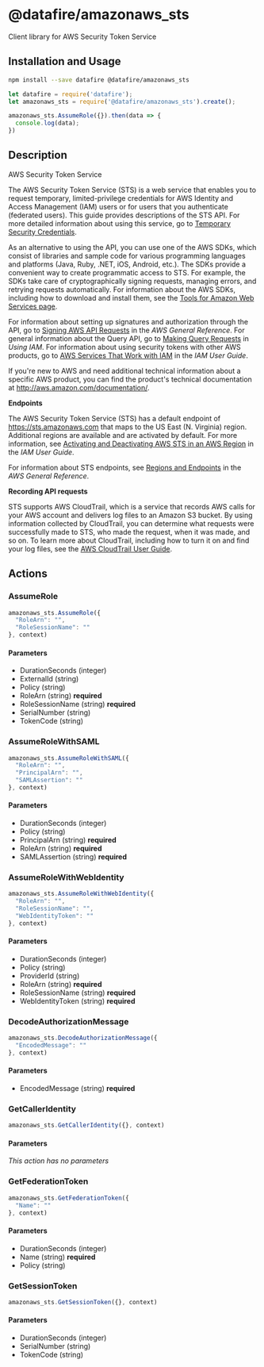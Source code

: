 # @datafire/amazonaws_sts

Client library for AWS Security Token Service

## Installation and Usage
```bash
npm install --save datafire @datafire/amazonaws_sts
```

```js
let datafire = require('datafire');
let amazonaws_sts = require('@datafire/amazonaws_sts').create();

amazonaws_sts.AssumeRole({}).then(data => {
  console.log(data);
})
```

## Description
<fullname>AWS Security Token Service</fullname> <p>The AWS Security Token Service (STS) is a web service that enables you to request temporary, limited-privilege credentials for AWS Identity and Access Management (IAM) users or for users that you authenticate (federated users). This guide provides descriptions of the STS API. For more detailed information about using this service, go to <a href="http://docs.aws.amazon.com/IAM/latest/UserGuide/id_credentials_temp.html">Temporary Security Credentials</a>. </p> <note> <p> As an alternative to using the API, you can use one of the AWS SDKs, which consist of libraries and sample code for various programming languages and platforms (Java, Ruby, .NET, iOS, Android, etc.). The SDKs provide a convenient way to create programmatic access to STS. For example, the SDKs take care of cryptographically signing requests, managing errors, and retrying requests automatically. For information about the AWS SDKs, including how to download and install them, see the <a href="http://aws.amazon.com/tools/">Tools for Amazon Web Services page</a>. </p> </note> <p>For information about setting up signatures and authorization through the API, go to <a href="http://docs.aws.amazon.com/general/latest/gr/signing_aws_api_requests.html">Signing AWS API Requests</a> in the <i>AWS General Reference</i>. For general information about the Query API, go to <a href="http://docs.aws.amazon.com/IAM/latest/UserGuide/IAM_UsingQueryAPI.html">Making Query Requests</a> in <i>Using IAM</i>. For information about using security tokens with other AWS products, go to <a href="http://docs.aws.amazon.com/IAM/latest/UserGuide/reference_aws-services-that-work-with-iam.html">AWS Services That Work with IAM</a> in the <i>IAM User Guide</i>. </p> <p>If you're new to AWS and need additional technical information about a specific AWS product, you can find the product's technical documentation at <a href="http://aws.amazon.com/documentation/">http://aws.amazon.com/documentation/</a>. </p> <p> <b>Endpoints</b> </p> <p>The AWS Security Token Service (STS) has a default endpoint of https://sts.amazonaws.com that maps to the US East (N. Virginia) region. Additional regions are available and are activated by default. For more information, see <a href="http://docs.aws.amazon.com/IAM/latest/UserGuide/id_credentials_temp_enable-regions.html">Activating and Deactivating AWS STS in an AWS Region</a> in the <i>IAM User Guide</i>.</p> <p>For information about STS endpoints, see <a href="http://docs.aws.amazon.com/general/latest/gr/rande.html#sts_region">Regions and Endpoints</a> in the <i>AWS General Reference</i>.</p> <p> <b>Recording API requests</b> </p> <p>STS supports AWS CloudTrail, which is a service that records AWS calls for your AWS account and delivers log files to an Amazon S3 bucket. By using information collected by CloudTrail, you can determine what requests were successfully made to STS, who made the request, when it was made, and so on. To learn more about CloudTrail, including how to turn it on and find your log files, see the <a href="http://docs.aws.amazon.com/awscloudtrail/latest/userguide/what_is_cloud_trail_top_level.html">AWS CloudTrail User Guide</a>.</p>

## Actions
### AssumeRole



```js
amazonaws_sts.AssumeRole({
  "RoleArn": "",
  "RoleSessionName": ""
}, context)
```

#### Parameters
* DurationSeconds (integer)
* ExternalId (string)
* Policy (string)
* RoleArn (string) **required**
* RoleSessionName (string) **required**
* SerialNumber (string)
* TokenCode (string)

### AssumeRoleWithSAML



```js
amazonaws_sts.AssumeRoleWithSAML({
  "RoleArn": "",
  "PrincipalArn": "",
  "SAMLAssertion": ""
}, context)
```

#### Parameters
* DurationSeconds (integer)
* Policy (string)
* PrincipalArn (string) **required**
* RoleArn (string) **required**
* SAMLAssertion (string) **required**

### AssumeRoleWithWebIdentity



```js
amazonaws_sts.AssumeRoleWithWebIdentity({
  "RoleArn": "",
  "RoleSessionName": "",
  "WebIdentityToken": ""
}, context)
```

#### Parameters
* DurationSeconds (integer)
* Policy (string)
* ProviderId (string)
* RoleArn (string) **required**
* RoleSessionName (string) **required**
* WebIdentityToken (string) **required**

### DecodeAuthorizationMessage



```js
amazonaws_sts.DecodeAuthorizationMessage({
  "EncodedMessage": ""
}, context)
```

#### Parameters
* EncodedMessage (string) **required**

### GetCallerIdentity



```js
amazonaws_sts.GetCallerIdentity({}, context)
```

#### Parameters
*This action has no parameters*

### GetFederationToken



```js
amazonaws_sts.GetFederationToken({
  "Name": ""
}, context)
```

#### Parameters
* DurationSeconds (integer)
* Name (string) **required**
* Policy (string)

### GetSessionToken



```js
amazonaws_sts.GetSessionToken({}, context)
```

#### Parameters
* DurationSeconds (integer)
* SerialNumber (string)
* TokenCode (string)

